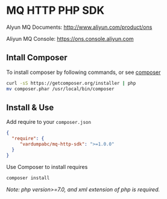# MQ HTTP PHP SDK  
Alyun MQ Documents: http://www.aliyun.com/product/ons

Aliyun MQ Console: https://ons.console.aliyun.com  

## Intall Composer

To install composer by following commands, or see [composer](https://docs.phpcomposer.com/00-intro.html)
```bash
curl -sS https://getcomposer.org/installer | php
mv composer.phar /usr/local/bin/composer
```
## Install & Use

Add require to your `composer.json`
```json
{
  "require": {
     "vardumpabc/mq-http-sdk": ">=1.0.0"
  }
}
```
Use Composer to install requires
```bash
composer install
``` 

*Note: php version>=7.0, and xml extension of php is required.*
